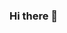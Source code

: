 ### Hi there 👋


<!--
**JB-Bobo/JB-Bobo** is a ✨ _special_ ✨ repository because its `README.md` (this file) appears on your GitHub profile.

Here are some ideas to get you started:

-->
